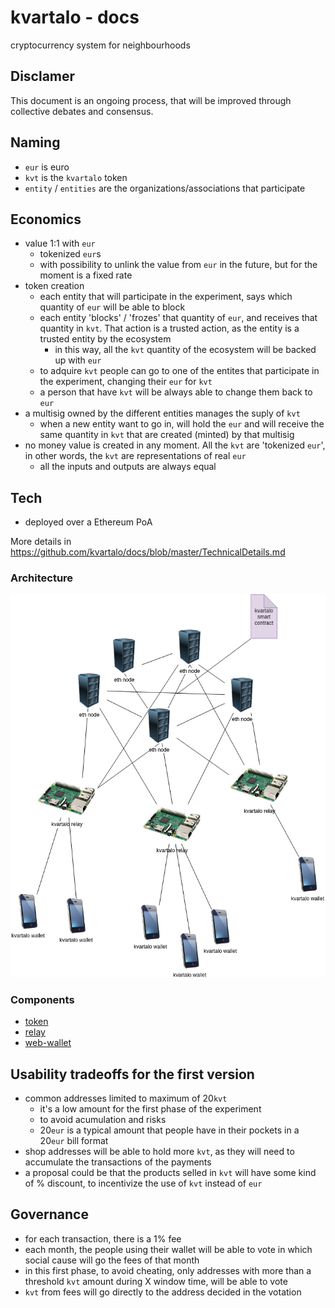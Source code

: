 # kvartalo - docs
cryptocurrency system for neighbourhoods

## Disclamer
This document is an ongoing process, that will be improved through collective debates and consensus.

## Naming
- `eur` is euro
- `kvt` is the `kvartalo` token
- `entity` / `entities` are the organizations/associations that participate

## Economics
- value 1:1 with `eur`
	- tokenized `eur`s
	- with possibility to unlink the value from `eur` in the future, but for the moment is a fixed rate
- token creation
	- each entity that will participate in the experiment, says which quantity of `eur` will be able to block
	- each entity 'blocks' / 'frozes' that quantity of `eur`, and receives that quantity in `kvt`. That action is a trusted action, as the entity is a trusted entity by the ecosystem
		- in this way, all the `kvt` quantity of the ecosystem will be backed up with `eur`
	- to adquire `kvt` people can go to one of the entites that participate in the experiment, changing their `eur` for `kvt`
	- a person that have `kvt` will be always able to change them back to `eur`
- a multisig owned by the different entities manages the suply of `kvt`
	- when a new entity want to go in, will hold the `eur` and will receive the same quantity in `kvt` that are created (minted) by that multisig
- no money value is created in any moment. All the `kvt` are 'tokenized `eur`', in other words, the `kvt` are representations of real `eur`
	- all the inputs and outputs are always equal

## Tech
- deployed over a Ethereum PoA

More details in https://github.com/kvartalo/docs/blob/master/TechnicalDetails.md

### Architecture
![kvartalo-architecture](https://raw.githubusercontent.com/kvartalo/docs/master/kvartalo-architecture.png "kvartalo-architecture") 

### Components
- [token](https://github.com/kvartalo/token)
- [relay](https://github.com/kvartalo/relay)
- [web-wallet](https://github.com/kvartalo/web-wallet)

## Usability tradeoffs for the first version
- common addresses limited to maximum of 20`kvt`
	- it's a low amount for the first phase of the experiment
	- to avoid acumulation and risks
	- 20`eur` is a typical amount that people have in their pockets in a 20`eur` bill format
- shop addresses will be able to hold more `kvt`, as they will need to accumulate the transactions of the payments
- a proposal could be that the products selled in `kvt` will have some kind of % discount, to incentivize the use of `kvt` instead of `eur`

## Governance
- for each transaction, there is a 1% fee
- each month, the people using their wallet will be able to vote in which social cause will go the fees of that month
- in this first phase, to avoid cheating, only addresses with more than a threshold `kvt` amount during X window time, will be able to vote
- `kvt` from fees will go directly to the address decided in the votation

